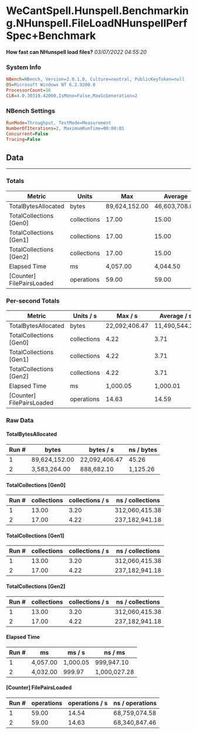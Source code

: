 ﻿# WeCantSpell.Hunspell.Benchmarking.NHunspell.FileLoadNHunspellPerfSpec+Benchmark
__How fast can NHunspell load files?__
_03/07/2022 04:55:20_
### System Info
```ini
NBench=NBench, Version=2.0.1.0, Culture=neutral, PublicKeyToken=null
OS=Microsoft Windows NT 6.2.9200.0
ProcessorCount=16
CLR=4.0.30319.42000,IsMono=False,MaxGcGeneration=2
```

### NBench Settings
```ini
RunMode=Throughput, TestMode=Measurement
NumberOfIterations=2, MaximumRunTime=00:00:01
Concurrent=False
Tracing=False
```

## Data
-------------------

### Totals
|          Metric |           Units |             Max |         Average |             Min |          StdDev |
|---------------- |---------------- |---------------- |---------------- |---------------- |---------------- |
|TotalBytesAllocated |           bytes |   89,624,152.00 |   46,603,708.00 |    3,583,264.00 |   60,840,095.36 |
|TotalCollections [Gen0] |     collections |           17.00 |           15.00 |           13.00 |            2.83 |
|TotalCollections [Gen1] |     collections |           17.00 |           15.00 |           13.00 |            2.83 |
|TotalCollections [Gen2] |     collections |           17.00 |           15.00 |           13.00 |            2.83 |
|    Elapsed Time |              ms |        4,057.00 |        4,044.50 |        4,032.00 |           17.68 |
|[Counter] FilePairsLoaded |      operations |           59.00 |           59.00 |           59.00 |            0.00 |

### Per-second Totals
|          Metric |       Units / s |         Max / s |     Average / s |         Min / s |      StdDev / s |
|---------------- |---------------- |---------------- |---------------- |---------------- |---------------- |
|TotalBytesAllocated |           bytes |   22,092,406.47 |   11,490,544.28 |      888,682.10 |   14,993,297.28 |
|TotalCollections [Gen0] |     collections |            4.22 |            3.71 |            3.20 |            0.72 |
|TotalCollections [Gen1] |     collections |            4.22 |            3.71 |            3.20 |            0.72 |
|TotalCollections [Gen2] |     collections |            4.22 |            3.71 |            3.20 |            0.72 |
|    Elapsed Time |              ms |        1,000.05 |        1,000.01 |          999.97 |            0.06 |
|[Counter] FilePairsLoaded |      operations |           14.63 |           14.59 |           14.54 |            0.06 |

### Raw Data
#### TotalBytesAllocated
|           Run # |           bytes |       bytes / s |      ns / bytes |
|---------------- |---------------- |---------------- |---------------- |
|               1 |   89,624,152.00 |   22,092,406.47 |           45.26 |
|               2 |    3,583,264.00 |      888,682.10 |        1,125.26 |

#### TotalCollections [Gen0]
|           Run # |     collections | collections / s |ns / collections |
|---------------- |---------------- |---------------- |---------------- |
|               1 |           13.00 |            3.20 |  312,060,415.38 |
|               2 |           17.00 |            4.22 |  237,182,941.18 |

#### TotalCollections [Gen1]
|           Run # |     collections | collections / s |ns / collections |
|---------------- |---------------- |---------------- |---------------- |
|               1 |           13.00 |            3.20 |  312,060,415.38 |
|               2 |           17.00 |            4.22 |  237,182,941.18 |

#### TotalCollections [Gen2]
|           Run # |     collections | collections / s |ns / collections |
|---------------- |---------------- |---------------- |---------------- |
|               1 |           13.00 |            3.20 |  312,060,415.38 |
|               2 |           17.00 |            4.22 |  237,182,941.18 |

#### Elapsed Time
|           Run # |              ms |          ms / s |         ns / ms |
|---------------- |---------------- |---------------- |---------------- |
|               1 |        4,057.00 |        1,000.05 |      999,947.10 |
|               2 |        4,032.00 |          999.97 |    1,000,027.28 |

#### [Counter] FilePairsLoaded
|           Run # |      operations |  operations / s | ns / operations |
|---------------- |---------------- |---------------- |---------------- |
|               1 |           59.00 |           14.54 |   68,759,074.58 |
|               2 |           59.00 |           14.63 |   68,340,847.46 |


